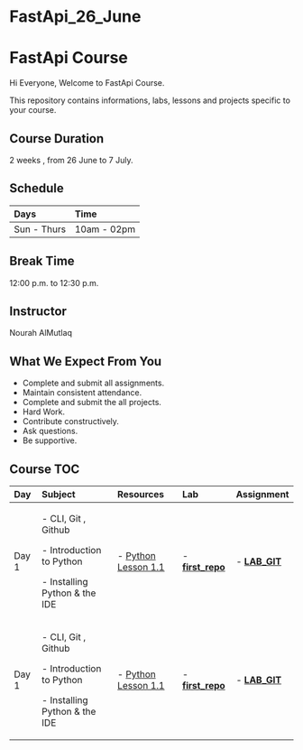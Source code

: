 # FastApi_26_June

# **FastApi Course**
Hi Everyone, Welcome to FastApi Course. 

This repository contains informations, labs, lessons and projects specific to your course.


## **Course Duration**
2 weeks , from 26 June to 7 July. 


## **Schedule**
|Days|Time|
| :- | :- |
|Sun - Thurs|10am - 02pm|


## **Break Time**
12:00 p.m. to 12:30 p.m.


## **Instructor**
Nourah AlMutlaq


## **What We Expect From You**
- Complete and submit all assignments.
- Maintain consistent attendance.
- Complete and submit the all projects.
- Hard Work.
- Contribute constructively.
- Ask questions.
- Be supportive.


## **Course TOC**
|Day|Subject|Resources|Lab|Assignment|
| :- | :- | :- | :- | :- |
|Day 1|<p>- CLI, Git , Github </p><p>- Introduction to Python</p><p>- Installing Python & the IDE</p>|- [Python Lesson 1.1](https://github.com/Tuwaiq-Python/main/tree/main/Python/Day1)|- [**first_repo**](https://github.com/Tuwaiq-Python/first_repo)|- [**LAB_GIT**](https://github.com/Tuwaiq-Python/LAB_GIT)|
|Day 1|<p>- CLI, Git , Github </p><p>- Introduction to Python</p><p>- Installing Python & the IDE</p>|- [Python Lesson 1.1](https://github.com/Tuwaiq-Python/main/tree/main/Python/Day1)|- [**first_repo**](https://github.com/Tuwaiq-Python/first_repo)|- [**LAB_GIT**](https://github.com/Tuwaiq-Python/LAB_GIT)|



